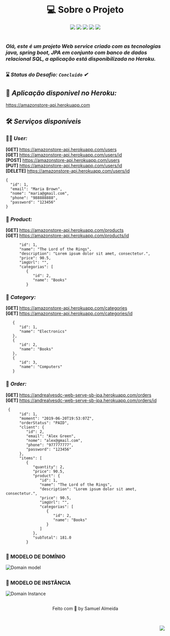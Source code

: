 <h1 align="center"> 💻 Sobre o Projeto </h1> 

<div align="center" > 
    <img src="https://img.shields.io/badge/Java-ED8B00?style=for-the-badge&logo=java&logoColor=white"/>
    <img src="https://img.shields.io/badge/Spring-6DB33F?style=for-the-badge&logo=spring&logoColor=white"/>
    <img src="https://img.shields.io/badge/Insomnia-5849be?style=for-the-badge&logo=Insomnia&logoColor=white"/>
    <img src="https://img.shields.io/badge/Heroku-430098?style=for-the-badge&logo=heroku&logoColor=white"/>
    <img src="https://img.shields.io/badge/PostgreSQL-316192?style=for-the-badge&logo=postgresql&logoColor=white"/>
</div>

<br> 


<h3><i>Olá, este é um projeto Web service criado com as tecnologias java, spring boot, JPA em conjunto com banco de dados relacional SQL, a aplicação está disponibilizada no Heroku.</i></h3>

##

### ⌛ <i>Status do Desafio: **`Concluido`** ✔</i>
 
##

## 🥇 <i>Aplicação disponivel no Heroku:</i>

https://amazonstore-api.herokuapp.com

## 🛠  <i>Serviços disponíveis</i> 

### 👨‍💻 <i>User:</i>

 **[GET]**  https://amazonstore-api.herokuapp.com/users
 <br>
 **[GET]**  https://amazonstore-api.herokuapp.com/users/id
 <br>
 **[POST]**  https://amazonstore-api.herokuapp.com/users
 <br>
 **[PUT]**  https://amazonstore-api.herokuapp.com/users/id
 <br>
 **[DELETE]** https://amazonstore-api.herokuapp.com/users/id

   ```
   {
     "id": 1,
     "email": "Maria Brown",
     "nome": "maria@gmail.com",
     "phone": "988888888",
     "password": "123456"
   }
   ``` 
   
### 🎁 <i>Product:</i>

 **[GET]**    https://amazonstore-api.herokuapp.com/products
 <br>
 **[GET]**    https://amazonstore-api.herokuapp.com/products/id

``` {
      "id": 1,
      "name": "The Lord of the Rings",
      "description": "Lorem ipsum dolor sit amet, consectetur.",
      "price": 90.5,
      "imgUrl": "",
      "categorias": [
         {
            "id": 2,
            "name": "Books"
         }
 ```

### 📌 <i>Category:</i>

 **[GET]**    https://amazonstore-api.herokuapp.com/categories
 <br>
 **[GET]**    https://amazonstore-api.herokuapp.com/categories/id

```
   {
      "id": 1,
      "name": "Electronics"
   },
   {
      "id": 2,
      "name": "Books"
   },
   {
      "id": 3,
      "name": "Computers"
   }
```

### 🛒 <i>Order:</i>

 **[GET]**    https://andrealvesdc-web-serve-sb-jpa.herokuapp.com/orders
 <br>
 **[GET]**    https://andrealvesdc-web-serve-sb-jpa.herokuapp.com/orders/id

```
 {
      "id": 1,
      "moment": "2019-06-20T19:53:07Z",
      "orderStatus": "PAID",
      "client": {
         "id": 2,
         "email": "Alex Green",
         "nome": "alex@gmail.com",
         "phone": "977777777",
         "password": "123456"
      },
      "items": [
         {
            "quantity": 2,
            "price": 90.5,
            "product": {
               "id": 1,
               "name": "The Lord of the Rings",
               "description": "Lorem ipsum dolor sit amet, consectetur.",
               "price": 90.5,
               "imgUrl": "",
               "categorias": [
                  {
                     "id": 2,
                     "name": "Books"
                  }
               ]
            },
            "subTotal": 181.0
         }
 ```
##
 
### 🎯 MODELO DE DOMÍNIO

![Domain model](https://user-images.githubusercontent.com/19534807/82755495-3ce71600-9daa-11ea-8641-d01bfcaf1720.png)

## 

### 🚀  MODELO DE INSTÂNCIA

![Domain Instance](https://user-images.githubusercontent.com/19534807/82755481-280a8280-9daa-11ea-9be0-44ce2affc36b.png)

## 

<p align="center">Feito com 💚 by Samuel Almeida</p>

## 

<br>

<div align="right">
    <img src="https://img.shields.io/badge/STATUS-CONCLUIDO-<#12EAEA>.svg" />
</div>
